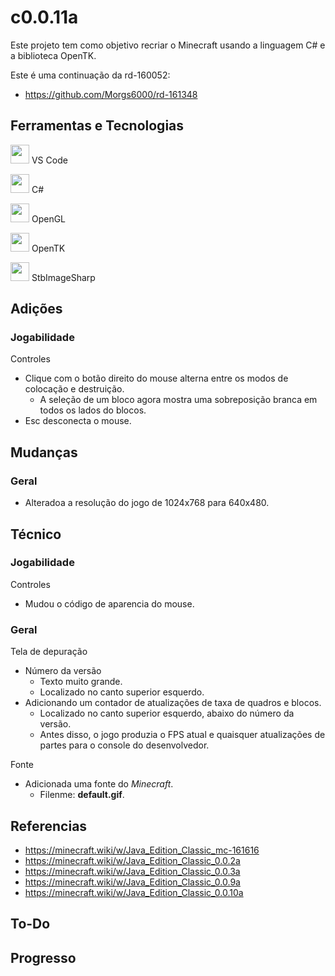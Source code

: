 # c0.0.11a
 
Este projeto tem como objetivo recriar o Minecraft usando a linguagem C# e a biblioteca OpenTK.

Este é uma continuação da rd-160052:
- https://github.com/Morgs6000/rd-161348

## Ferramentas e Tecnologias
<code><img height="30" src="https://cdn.jsdelivr.net/gh/devicons/devicon@latest/icons/vscode/vscode-original.svg" /></code> VS Code

<code><img height="30" src="https://cdn.jsdelivr.net/gh/devicons/devicon@latest/icons/csharp/csharp-original.svg" /></code> C#

<code><img height="30" src="https://cdn.jsdelivr.net/gh/devicons/devicon@latest/icons/opengl/opengl-original.svg" /></code> OpenGL

<code><img height="30" src="https://avatars.githubusercontent.com/u/5914736?s=280&v=4" /></code> OpenTK

<code><img height="30" src="https://cdn.jsdelivr.net/gh/devicons/devicon@latest/icons/nuget/nuget-original.svg" /></code> StbImageSharp

## Adições
### Jogabilidade
Controles
- Clique com o botão direito do mouse alterna entre os modos de colocação e destruição.
  - A seleção de um bloco agora mostra uma sobreposição branca em todos os lados do blocos. 
- Esc desconecta o mouse.
 
## Mudanças
### Geral
- Alteradoa a resolução do jogo de 1024x768 para 640x480.

## Técnico
### Jogabilidade
Controles
- Mudou o código de aparencia do mouse.

### Geral
Tela de depuração
- Número da versão
  - Texto muito grande.
  - Localizado no canto superior esquerdo.
- Adicionando um contador de atualizações de taxa de quadros e blocos.
  - Localizado no canto superior esquerdo, abaixo do número da versão.
  - Antes disso, o jogo produzia o FPS atual e quaisquer atualizações de partes para o console do desenvolvedor.
 
Fonte
- Adicionada uma fonte do *Minecraft*.
  - Filenme: **default.gif**.

## Referencias
- https://minecraft.wiki/w/Java_Edition_Classic_mc-161616
- https://minecraft.wiki/w/Java_Edition_Classic_0.0.2a
- https://minecraft.wiki/w/Java_Edition_Classic_0.0.3a
- https://minecraft.wiki/w/Java_Edition_Classic_0.0.9a
- https://minecraft.wiki/w/Java_Edition_Classic_0.0.10a

## To-Do

## Progresso
